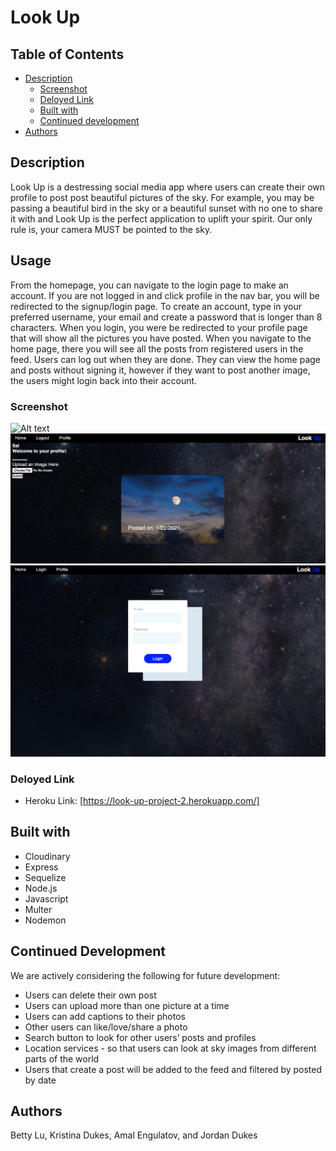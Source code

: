 # Look Up

## Table of Contents

- [Description](#description)
  - [Screenshot](#screenshot)
  - [Deloyed Link](#Deployed-link)
  - [Built with](#built-with)
  - [Continued development](#continued-development)
- [Authors](#authors)

## Description
Look Up is a destressing social media app where users can create their own profile to post post beautiful pictures of the sky. For example, you may be passing a beautiful bird in the sky or a beautiful sunset with no one to share it with and Look Up is the perfect application to uplift your spirit. Our only rule is, your camera MUST be pointed to the sky.

## Usage
From the homepage, you can navigate to the login page to make an account. If you are not logged in and click profile in the nav bar, you will be redirected to the signup/login page. To create an account, type in your preferred username, your email and create a password that is longer than 8 characters. When you login, you were be redirected to your profile page that will show all the pictures you have posted. When you navigate to the home page, there you will see all the posts from registered users in the feed. Users can log out when they are done. They can view the home page and posts without signing it, however if they want to post another image, the users might login back into their account.

### Screenshot
![Alt text](screenshots/home.png "Homepage")
![Alt text](screenshots/profile.png "Profile")
![Alt text](screenshots/login.png "Login")

### Deloyed Link
- Heroku Link: [https://look-up-project-2.herokuapp.com/]

## Built with
* Cloudinary 
* Express
* Sequelize
* Node.js
* Javascript
* Multer
* Nodemon

## Continued Development
We are actively considering the following for future development:

* Users can delete their own post
* Users can upload more than one picture at a time
* Users can add captions to their photos 
* Other users can like/love/share a photo 
* Search button to look for other users’ posts and profiles
* Location services - so that users can look at sky images from different parts of the world
* Users that create a post will be added to the feed and filtered by posted by date 

## Authors
  Betty Lu, Kristina Dukes, Amal Engulatov, and Jordan Dukes

